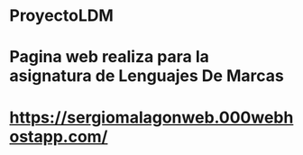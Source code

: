 # ProyectoLDM
# Pagina web realiza para la asignatura de Lenguajes De Marcas
# https://sergiomalagonweb.000webhostapp.com/
